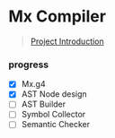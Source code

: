 # Mx Compiler

> [Project Introduction](https://github.com/ACMClassCourses/Compiler-Design-Implementation)

### progress

- [x] Mx.g4
- [x] AST Node design
- [ ] AST Builder
- [ ] Symbol Collector
- [ ] Semantic Checker